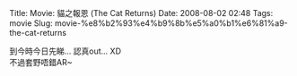 Title: Movie: 貓之報恩 (The Cat Returns)
Date: 2008-08-02 02:48
Tags: movie
Slug: movie-%e8%b2%93%e4%b9%8b%e5%a0%b1%e6%81%a9-the-cat-returns

到今時今日先睇... 認真out... XD  
不過套野唔錯AR\~

